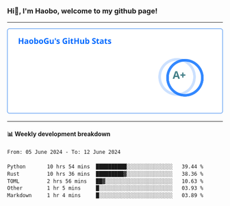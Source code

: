 <!--<h2 align="center"> Hi👋, I'm Haobo, welcome to my github page! </h2>-->
### Hi👋, I'm Haobo, welcome to my github page!
-------

<img href="https://github.com/HaoboGu" src="assets/stats.svg" alt="github stats" /> 

-------

#### 📊 **Weekly development breakdown**
<!--START_SECTION:waka-->

```txt
From: 05 June 2024 - To: 12 June 2024

Python       10 hrs 54 mins  ██████████░░░░░░░░░░░░░░░   39.44 %
Rust         10 hrs 36 mins  █████████▓░░░░░░░░░░░░░░░   38.36 %
TOML         2 hrs 56 mins   ██▓░░░░░░░░░░░░░░░░░░░░░░   10.63 %
Other        1 hr 5 mins     █░░░░░░░░░░░░░░░░░░░░░░░░   03.93 %
Markdown     1 hr 4 mins     █░░░░░░░░░░░░░░░░░░░░░░░░   03.89 %
```

<!--END_SECTION:waka-->
<!--
backup url: https://github-readme-status-dusky-ten.vercel.app/api?username=HaoboGu&count_private=true&show_icons=true&theme=transparent&border_color=2f80ed
-->
<!--
**HaoboGu/HaoboGu** is a ✨ _special_ ✨ repository because its `README.md` (this file) appears on your GitHub profile.

Here are some ideas to get you started:

- 🔭 I’m currently working on AI-assisted programming tools
- 🌱 I’m currently learning ...
- 👯 I’m looking to collaborate on ...
- 🤔 I’m looking for help with ...
- 💬 Ask me about ...
- 📫 How to reach me: ...
- 😄 Pronouns: ...
- ⚡ Fun fact: ...
-->
